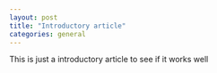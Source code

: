 ```yaml
---
layout: post
title: "Introductory article"
categories: general
---
```


This is just a introductory article to see if it works well